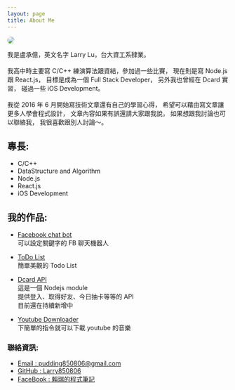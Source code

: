 ```yaml
---
layout: page
title: About Me
---
```


<img src="https://avatars0.githubusercontent.com/u/10403741?v=3&s=240" style="border-radius: 50%">
<p class="message">

我是盧承億，英文名字 Larry Lu，台大資工系肄業。
<br>
<br>
我高中時主要寫 C/C++ 練演算法跟資結，參加過一些比賽，
現在則是寫 Node.js 跟 React.js，
目標是成為一個 Full Stack Developer，
另外我也曾經在 Dcard 實習，
碰過一些 iOS Development。
<br>
<br>
我從 2016 年 6 月開始寫技術文章還有自己的學習心得，
希望可以藉由寫文章讓更多人學會程式設計，
文章內容如果有誤還請大家跟我說，
如果想跟我討論也可以聯絡我，
我很喜歡跟別人討論～。
<br>
</p>

## 專長:

- C/C++
- DataStructure and Algorithm
- Node.js
- React.js
- iOS Development

## 我的作品:

- <a href="https://github.com/Larry850806/facebook-chat-bot" target="_blank"> Facebook chat bot </a><br>
可以設定關鍵字的 FB 聊天機器人<br>

- <a href="https://larry850806.github.io/ToDo-List/" target="_blank"> ToDo List </a><br>
簡單美觀的 Todo List<br>

- <a href="https://github.com/Larry850806/Dcard-API" target="_blank"> Dcard API </a><br>
這是一個 Nodejs module<br>
提供登入、取得好友、今日抽卡等等的 API<br>
目前還在持續新增中<br>

- <a href="https://github.com/Larry850806/youtube-downloader" target="_blank"> Youtube Downloader </a><br>
下簡單的指令就可以下載 youtube 的音樂<br>

### 聯絡資訊:

- [Email : pudding850806@gmail.com](mailto:pudding850806@gmail.com)<br>
- [GitHub : Larry850806](https://github.com/Larry850806)<br>
- [FaceBook : 賴瑞的程式筆記](https://www.facebook.com/賴瑞的程式筆記-1755838524703270/)<br>
